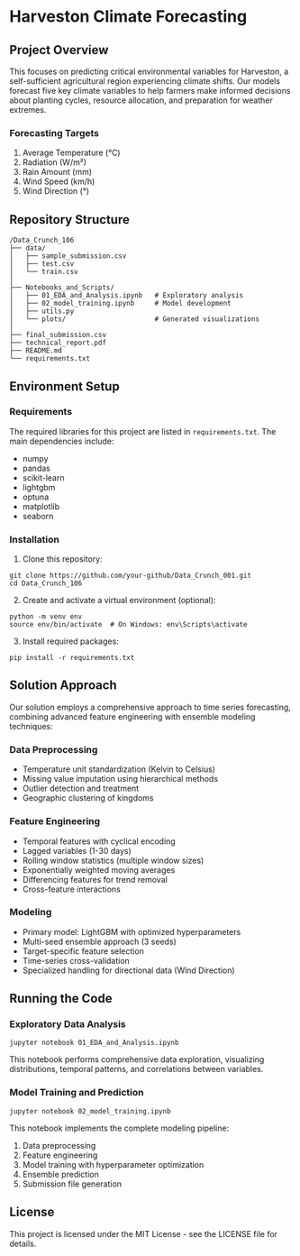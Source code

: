 # Harveston Climate Forecasting

## Project Overview

This focuses on predicting critical environmental variables for Harveston, a self-sufficient agricultural region experiencing climate shifts. Our models forecast five key climate variables to help farmers make informed decisions about planting cycles, resource allocation, and preparation for weather extremes.

### Forecasting Targets

1. Average Temperature (°C)
2. Radiation (W/m²)
3. Rain Amount (mm)
4. Wind Speed (km/h)
5. Wind Direction (°)

## Repository Structure

```
/Data_Crunch_106
├── data/                           
│   ├── sample_submission.csv       
│   ├── test.csv                    
│   └── train.csv                   
│
├── Notebooks_and_Scripts/
│   ├── 01_EDA_and_Analysis.ipynb   # Exploratory analysis
│   ├── 02_model_training.ipynb     # Model development
│   ├── utils.py
│   └── plots/                      # Generated visualizations
│
├── final_submission.csv            
├── technical_report.pdf            
├── README.md                      
└── requirements.txt                                
```

## Environment Setup

### Requirements

The required libraries for this project are listed in `requirements.txt`. The main dependencies include:

- numpy
- pandas
- scikit-learn
- lightgbm
- optuna
- matplotlib
- seaborn

### Installation

1. Clone this repository:
```
git clone https://github.com/your-github/Data_Crunch_001.git
cd Data_Crunch_106
```

2. Create and activate a virtual environment (optional):
```
python -m venv env
source env/bin/activate  # On Windows: env\Scripts\activate
```

3. Install required packages:
```
pip install -r requirements.txt
```

## Solution Approach

Our solution employs a comprehensive approach to time series forecasting, combining advanced feature engineering with ensemble modeling techniques:

### Data Preprocessing
- Temperature unit standardization (Kelvin to Celsius)
- Missing value imputation using hierarchical methods
- Outlier detection and treatment
- Geographic clustering of kingdoms

### Feature Engineering
- Temporal features with cyclical encoding
- Lagged variables (1-30 days)
- Rolling window statistics (multiple window sizes)
- Exponentially weighted moving averages
- Differencing features for trend removal
- Cross-feature interactions

### Modeling
- Primary model: LightGBM with optimized hyperparameters
- Multi-seed ensemble approach (3 seeds)
- Target-specific feature selection
- Time-series cross-validation
- Specialized handling for directional data (Wind Direction)

## Running the Code

### Exploratory Data Analysis

```
jupyter notebook 01_EDA_and_Analysis.ipynb
```

This notebook performs comprehensive data exploration, visualizing distributions, temporal patterns, and correlations between variables.

### Model Training and Prediction

```
jupyter notebook 02_model_training.ipynb
```

This notebook implements the complete modeling pipeline:
1. Data preprocessing
2. Feature engineering
3. Model training with hyperparameter optimization
4. Ensemble prediction
5. Submission file generation

## License
This project is licensed under the MIT License - see the LICENSE file for details.
